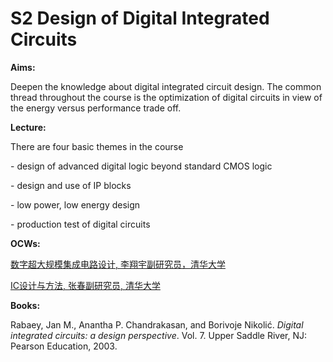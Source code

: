 

# S2 Design of Digital Integrated Circuits

**Aims:**

Deepen the knowledge about digital integrated circuit design. The common thread throughout the course is the optimization of digital circuits in view of the energy versus performance trade off.

**Lecture:**

There are four basic themes in the course

\- design of advanced digital logic beyond standard CMOS logic

\- design and use of IP blocks

\- low power, low energy design

\- production test of digital circuits

**OCWs:**

[数字超大规模集成电路设计, 李翔宇副研究员，清华大学](https://www.xuetangx.com/course/THU08071001503/4230445)

[IC设计与方法, 张春副研究员, 清华大学](https://www.xuetangx.com/course/THU08071000250/4230519)

**Books:**

Rabaey, Jan M., Anantha P. Chandrakasan, and Borivoje Nikolić. *Digital integrated circuits: a design perspective*. Vol. 7. Upper Saddle River, NJ: Pearson Education, 2003.